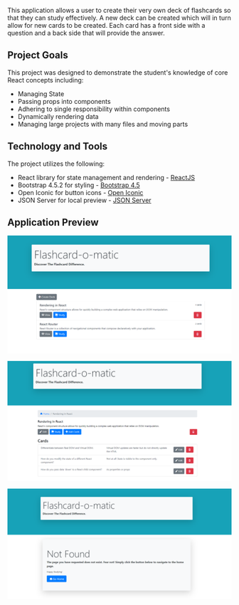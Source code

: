 This application allows a user to create their very own deck of flashcards so that they can study effectively. 
A new deck can be created which will in turn allow for new cards to be created. 
Each card has a front side with a question and a back side that will provide the answer. 
## Project Goals
This project was designed to demonstrate the student's knowledge of core React concepts including:
* Managing State
* Passing props into components
* Adhering to single responsibility within components
* Dynamically rendering data
* Managing large projects with many files and moving parts

## Technology and Tools
The project utilizes the following:
* React library for state management and rendering - [ReactJS](https://reactjs.org/)
* Bootstrap 4.5.2 for styling - [Bootstrap 4.5](https://getbootstrap.com/docs/4.5/getting-started/introduction/)
* Open Iconic for button icons - [Open Iconic](https://useiconic.com/open)
* JSON Server for local preview - [JSON Server](https://www.npmjs.com/package/json-server)

## Application Preview

![Application Home](src/images/flashcards-main.png)

![View Deck Contents](src/images/flashcards-view-deck.png)

![Not Found](src/images/flashcards-notFound.png)
